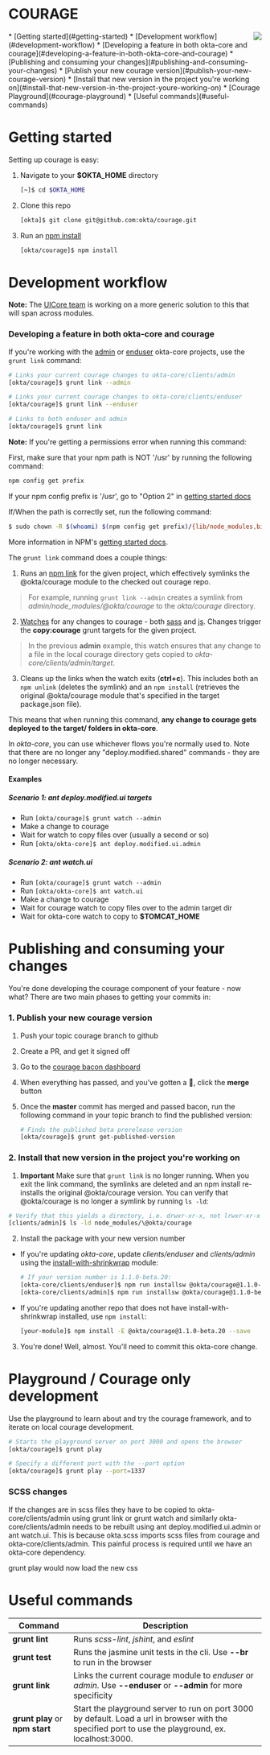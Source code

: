 COURAGE
=======
<img align="right" src="docs/img/ico_courage_64.png?raw=true" />
* [Getting started](#getting-started)
* [Development workflow](#development-workflow)
  * [Developing a feature in both okta-core and courage](#developing-a-feature-in-both-okta-core-and-courage)
* [Publishing and consuming your changes](#publishing-and-consuming-your-changes)
  * [Publish your new courage version](#publish-your-new-courage-version)
  * [Install that new version in the project you're working on](#install-that-new-version-in-the-project-youre-working-on)
* [Courage Playground](#courage-playground)
* [Useful commands](#useful-commands)

<a id="getting-started"></a>
# Getting started

Setting up courage is easy:

1. Navigate to your **$OKTA_HOME** directory
    ```bash
    [~]$ cd $OKTA_HOME
    ```

2. Clone this repo
    ```bash
    [okta]$ git clone git@github.com:okta/courage.git
    ```

3. Run an [npm install](https://docs.npmjs.com/cli/install)
    ```bash
    [okta/courage]$ npm install
    ```

<a id="development-workflow"></a>
# Development workflow

**Note:** The [UICore team](https://oktawiki.atlassian.net/wiki/display/eng/UI+Core) is working on a more generic solution to this that will span across modules.

<a id="developing-a-feature-in-both-okta-core-and-courage"></a>
### Developing a feature in both okta-core and courage

If you're working with the [admin](https://github.com/okta/okta-core/tree/master/clients/admin) or [enduser](https://github.com/okta/okta-core/tree/master/clients/enduser) okta-core projects, use the `grunt link` command:
```bash
# Links your current courage changes to okta-core/clients/admin
[okta/courage]$ grunt link --admin

# Links your current courage changes to okta-core/clients/enduser
[okta/courage]$ grunt link --enduser

# Links to both enduser and admin
[okta/courage]$ grunt link
```

**Note:** If you're getting a permissions error when running this command:

First, make sure that your npm path is NOT '/usr' by running the following command:
```bash
npm config get prefix
```
If your npm config prefix is '/usr', go to "Option 2" in [getting started docs](https://docs.npmjs.com/getting-started/fixing-npm-permissions)

If/When the path is correctly set, run the following command:
```bash
$ sudo chown -R $(whoami) $(npm config get prefix)/{lib/node_modules,bin,share}
```

More information in NPM's [getting started docs](https://docs.npmjs.com/getting-started/fixing-npm-permissions).


The `grunt link` command does a couple things:

1. Runs an [npm link](https://docs.npmjs.com/cli/link) for the given project, which effectively symlinks the @okta/courage module to the checked out courage repo.

  > For example, running `grunt link --admin` creates a symlink from *admin/node_modules/@okta/courage* to the *okta/courage* directory.

2. [Watches](https://github.com/gruntjs/grunt-contrib-watch) for any changes to courage - both [sass](https://github.com/okta/courage/tree/master/assets/sass) and [js](https://github.com/okta/courage/tree/master/src). Changes trigger the **copy:courage** grunt targets for the given project.

  > In the previous **admin** example, this watch ensures that any change to a file in the local courage directory gets copied to *okta-core/clients/admin/target*.

3. Cleans up the links when the watch exits (**ctrl+c**). This includes both an `npm unlink` (deletes the symlink) and an `npm install` (retrieves the original @okta/courage module that's specified in the target package.json file).

This means that when running this command, **any change to courage gets deployed to the target/ folders in okta-core**.

In *okta-core*, you can use whichever flows you're normally used to. Note that there are no longer any "deploy.modified.shared" commands - they are no longer necessary.

#### Examples

##### Scenario 1: ant deploy.modified.ui targets
- Run `[okta/courage]$ grunt watch --admin`
- Make a change to courage
- Wait for watch to copy files over (usually a second or so)
- Run `[okta/okta-core]$ ant deploy.modified.ui.admin`

##### Scenario 2: ant watch.ui
- Run `[okta/courage]$ grunt watch --admin`
- Run `[okta/okta-core]$ ant watch.ui`
- Make a change to courage
- Wait for courage watch to copy files over to the admin target dir
- Wait for okta-core watch to copy to **$TOMCAT_HOME**

<a id="publishing-and-consuming-your-changes"></a>
# Publishing and consuming your changes

You're done developing the courage component of your feature - now what? There are two main phases to getting your commits in:

<a id="publish-your-new-courage-version"></a>
### 1. Publish your new courage version

1. Push your topic courage branch to github
2. Create a PR, and get it signed off
3. Go to the [courage bacon dashboard](http://bacon.trex.saasure.com/#!/commits/courage)
4. When everything has passed, and you've gotten a :rocket:, click the **merge** button
5. Once the **master** commit has merged and passed bacon, run the following command in your topic branch to find the published version:

    ```bash
    # Finds the published beta prerelease version
    [okta/courage]$ grunt get-published-version
    ```

<a id="install-that-new-version-in-the-project-youre-working-on"></a>
### 2. Install that new version in the project you're working on

1. **Important** Make sure that `grunt link` is no longer running. When you exit the link command, the symlinks are deleted and an npm install re-installs the original @okta/courage version. You can verify that @okta/courage is no longer a symlink by running `ls -ld`:

  ```bash
  # Verify that this yields a directory, i.e. drwxr-xr-x, not lrwxr-xr-x
  [clients/admin]$ ls -ld node_modules/\@okta/courage
  ```

2. Install the package with your new version number

  - If you're updating *okta-core*, update *clients/enduser* and *clients/admin* using the [install-with-shrinkwrap](https://github.com/okta/npm/tree/master/install-with-shrinkwrap#install-with-shrinkwrap) module:

      ```bash
      # If your version number is 1.1.0-beta.20:
      [okta-core/clients/enduser]$ npm run installsw @okta/courage@1.1.0-beta.20
      [okta-core/clients/admin]$ npm run installsw @okta/courage@1.1.0-beta.20
      ```

  - If you're updating another repo that does not have install-with-shrinkwrap installed, use `npm install`:

      ```bash
      [your-module]$ npm install -E @okta/courage@1.1.0-beta.20 --save
      ```

3. You're done! Well, almost. You'll need to commit this okta-core change.

<a id="courage-playground"></a>
# Playground / Courage only development

Use the playground to learn about and try the courage framework, and to iterate on local courage development.

```bash
# Starts the playground server on port 3000 and opens the browser
[okta/courage]$ grunt play

# Specify a different port with the --port option
[okta/courage]$ grunt play --port=1337
```

### SCSS changes
If the changes are in scss files they have to be copied to okta-core/clients/admin using grunt link or grunt watch and
similarly okta-core/clients/admin needs to be rebuilt using ant deploy.modified.ui.admin or ant watch.ui. This is
because okta.scss imports scss files from courage and okta-core/clients/admin. This painful process is required until
we have an okta-core dependency.

grunt play would now load the new css
<a id="useful-commands"></a>
# Useful commands

Command        | Description
-------------- | --------------
**grunt lint** | Runs *scss-lint*, *jshint*, and *eslint*
**grunt test** | Runs the jasmine unit tests in the cli. Use **--br** to run in the browser
**grunt link** | Links the current courage module to *enduser* or *admin*. Use **--enduser** or **--admin** for more specificity
**grunt play** or **npm start** | Start the playground server to run on port 3000 by default. Load a url in browser with the specified port to use the playground, ex. localhost:3000.
